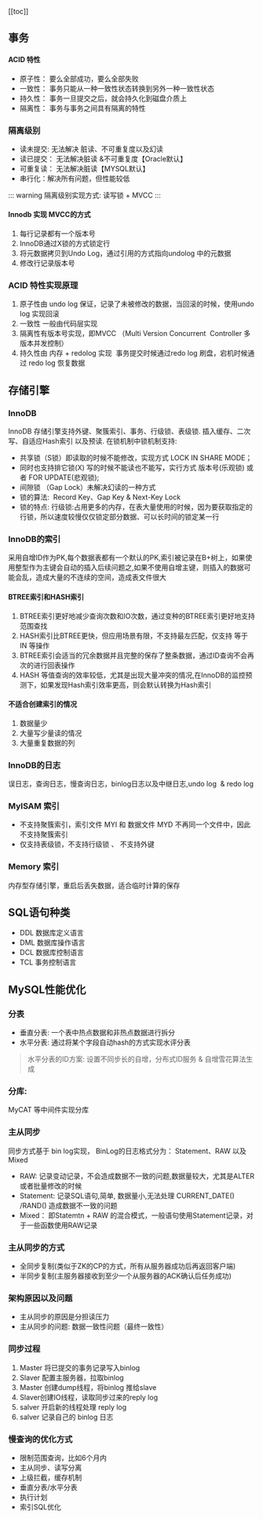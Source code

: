 [[toc]]

## 事务

#### ACID 特性
+ 原子性： 要么全部成功，要么全部失败
+ 一致性： 事务只能从一种一致性状态转换到另外一种一致性状态
+ 持久性： 事务一旦提交之后，就会持久化到磁盘介质上
+ 隔离性： 事务与事务之间具有隔离的特性

### 隔离级别
+ 读未提交: 无法解决 脏读、不可重复度以及幻读
+ 读已提交： 无法解决脏读 &不可重复度【Oracle默认】
+ 可重复读： 无法解决脏读【MYSQL默认】
+ 串行化：解决所有问题，但性能较低

::: warning
 隔离级别实现方式: 读写锁 + MVCC
:::

#### Innodb 实现 MVCC的方式
1. 每行记录都有一个版本号
2. InnoDB通过X锁的方式锁定行
3. 将元数据拷贝到Undo Log，通过引用的方式指向undolog 中的元数据
4. 修改行记录版本号

### ACID 特性实现原理
1. 原子性由 undo log 保证，记录了未被修改的数据，当回滚的时候，使用undo log 实现回滚
2. 一致性 一般由代码层实现
3. 隔离性有版本号实现，即MVCC （Multi Version Concurrent  Controller 多版本并发控制）
4. 持久性由 内存 + redolog 实现  事务提交时候通过redo log 刷盘，宕机时候通过 redo log 恢复数据

## 存储引擎

### InnoDB
InnoDB 存储引擎支持外键、聚簇索引、事务、行级锁、表级锁. 插入缓存、二次写、自适应Hash索引 以及预读. 在锁机制中锁机制支持:
+ 共享锁（S锁）即读取的时候不能修改，实现方式 LOCK IN SHARE MODE；
+ 同时也支持排它锁(X) 写的时候不能读也不能写，实行方式 版本号(乐观锁) 或者 FOR UPDATE(悲观锁);
+ 间隙锁 （Gap Lock）未解决幻读的一种方式
+ 锁的算法:  Record Key、Gap Key & Next-Key Lock
+ 锁的特点: 行级锁:占用更多的内存，在表大量使用的时候，因为要获取指定的行锁，所以速度较慢仅仅锁定部分数据、可以长时间的锁定某一行

### InnoDB的索引
采用自增ID作为PK,每个数据表都有一个默认的PK,索引被记录在B+树上，如果使用整型作为主键会自动的插入后续问题之,如果不使用自增主键，则插入的数据可能会乱，造成大量的不连续的空间，造成表文件很大

#### BTREE索引和HASH索引

1. BTREE索引更好地减少查询次数和IO次数，通过变种的BTREE索引更好地支持范围查找
2. HASH索引比BTREE更快，但应用场景有限，不支持最左匹配，仅支持 等于 IN 等操作
3. BTREE索引会适当的冗余数据并且完整的保存了整条数据，通过ID查询不会再次的进行回表操作
4. HASH 等值查询的效率较低，尤其是出现大量冲突的情况,在InnoDB的监控预测下，如果发现Hash索引效率更高，则会默认转换为Hash索引

#### 不适合创建索引的情况
1. 数据量少
2. 大量写少量读的情况
3. 大量重复数据的列

### InnoDB的日志

误日志，查询日志，慢查询日志，binlog日志以及中继日志,undo log  & redo log

### MyISAM 索引

+ 不支持聚簇索引，索引文件 MYI 和 数据文件 MYD 不再同一个文件中，因此不支持聚簇索引
+ 仅支持表级锁，不支持行级锁 、 不支持外键

### Memory 索引
内存型存储引擎，重启后丢失数据，适合临时计算的保存

## SQL语句种类

+ DDL 数据库定义语言
+ DML 数据库操作语言
+ DCL 数据库控制语言
+ TCL 事务控制语言

## MySQL性能优化


### 分表
+ 垂直分表: 一个表中热点数据和非热点数据进行拆分
+ 水平分表: 通过将某个字段自动hash的方式实现水评分表
> 水平分表的ID方案: 设置不同步长的自增，分布式ID服务 & 自增雪花算法生成

### 分库: 
MyCAT 等中间件实现分库

### 主从同步
同步方式基于 bin log实现， BinLog的日志格式分为： Statement、RAW 以及 Mixed

+ RAW: 记录变动记录，不会造成数据不一致的问题,数据量较大，尤其是ALTER或者批量修改的时候
+ Statement: 记录SQL语句,简单, 数据量小,无法处理 CURRENT_DATE() /RAND() 造成数据不一致的问题
+ Mixed： 即Statemtn + RAW 的混合模式，一般语句使用Statement记录，对于一些函数使用RAW记录

### 主从同步的方式
+ 全同步复制(类似于ZK的CP的方式，所有从服务器成功后再返回客户端)
+ 半同步复制(主服务器接收到至少一个从服务器的ACK确认后任务成功)

### 架构原因以及问题
+ 主从同步的原因是分担读压力
+ 主从同步的问题: 数据一致性问题（最终一致性）

### 同步过程
1. Master 将已提交的事务记录写入binlog
2. Slaver 配置主服务器，拉取binlog
3. Master 创建dump线程，将binlog 推给slave
4. Slaver创建IO线程，读取同步过来的reply log
5. salver 开启新的线程处理 reply log 
6. salver 记录自己的 binlog 日志


### 慢查询的优化方式
+ 限制范围查询，比如6个月内
+ 主从同步、读写分离
+ 上级拦截，缓存机制
+ 垂直分表/水平分表
+ 执行计划
+ 索引SQL优化
